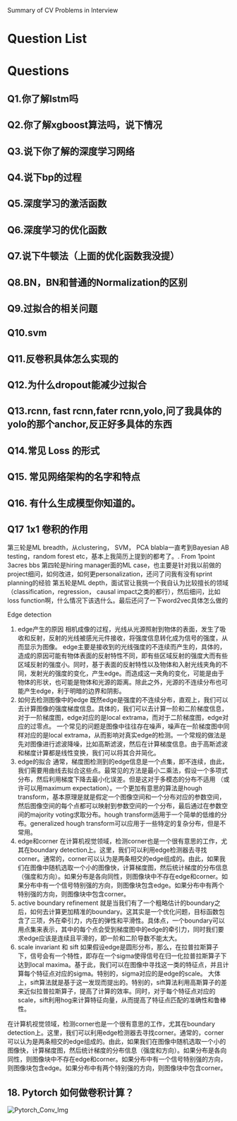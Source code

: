 
Summary of CV Problems in Interview

# Question List

# Questions

## Q1.你了解lstm吗

## Q2.你了解xgboost算法吗，说下情况

## Q3.说下你了解的深度学习网络

## Q4.说下bp的过程

## Q5.深度学习的激活函数

## Q6.深度学习的优化函数

## Q7.说下牛顿法（上面的优化函数我没提）

## Q8.BN，BN和普通的Normalization的区别

## Q9.过拟合的相关问题

## Q10.svm

## Q11.反卷积具体怎么实现的

## Q12.为什么dropout能减少过拟合

## Q13.rcnn, fast rcnn,fater rcnn,yolo,问了我具体的yolo的那个anchor,反正好多具体的东西

## Q14.常见 Loss 的形式

## Q15. 常见网络架构的名字和特点

## Q16. 有什么生成模型你知道的。

## Q17 1x1 卷积的作用

第三轮是ML breadth，从clustering， SVM， PCA blabla一直考到Bayesian AB testing，random forest etc，基本上我简历上提到的都考了。. From 1point 3acres bbs
第四轮是hiring manager面的ML case，也主要是针对我以前做的project细问，如何改进，如何更personalization，还问了问我有没有sprint planning的经验
第五轮是ML depth，面试官让我挑一个我自认为比较擅长的领域（classification，regression， causal impact之类的都行），然后细问，比如loss function啊，什么情况下该选什么。最后还问了一下word2vec具体怎么做的


Edge detection
1. edge产生的原因
相机成像的过程，光线从光源照射到物体的表面，发生了吸收和反射，反射的光线被感光元件接收，将强度信息转化成为信号的强度，从而显示为图像。
edge主要是接收到的光线强度的不连续而产生的，具体的，造成的原因可能有物体表面的反射特性不同，即有些区域反射的强度大而有些区域反射的强度小。同时，基于表面的反射特性以及物体和入射光线夹角的不同，发射光的强度的变化，产生edge。而造成这一夹角的变化，可能是由于物体的形状，也可能是物体和光源的距离。除此之外，光源的不连续分布也可能产生edge，利于明暗的边界和阴影。
2. 如何去检测图像中的edge
既然edge是强度的不连续分布，直观上，我们可以去计算图像的强度梯度信息。具体的，我们可以去计算一阶和二阶梯度信息，对于一阶梯度图，edge对应的是local extrama，而对于二阶梯度图，edge对应的过零点。
一个常见的问题是图像中往往存在噪声，噪声在一阶梯度图中同样对应的是local extrama，从而影响对真实edge的检测。一个常规的做法是先对图像进行滤波降噪，比如高斯滤波，然后在计算梯度信息。由于高斯滤波和梯度计算都是线性变换，我们可以将其合并简化。
3. edge的拟合
通常，梯度图检测到的edge信息是一个点集，即不连续，由此，我们需要用曲线去拟合这些点。最常见的方法是最小二乘法，假设一个多项式分布，然后利用梯度下降去最小化误差。但是这对于多模态的分布不适用 （或许可以用maximum expectation）。一个更加有意思的算法是hough transform，基本原理是就是假定一个图像空间和一个分布对应的参数空间，然后图像空间的每个点都可以映射到参数空间的一个分布，最后通过在参数空间的majority voting求取分布。hough transform适用于一个简单的低维的分布。generalized hough transform可以应用于一些特定的复杂分布，但是不常用。
4. edge和corner
在计算机视觉领域，检测corner也是一个很有意思的工作，尤其在boundary detection上。这里，我们可以利用edge检测器去寻找corner。通常的，corner可以认为是两条相交的edge组成的。由此，如果我们在图像中随机选取一个小的图像快，计算梯度图，然后统计梯度的分布信息（强度和方向）。如果分布是各向同性，则图像块中不存在edge和corner。如果分布中有一个信号特别强的方向，则图像块包含edge。如果分布中有两个特别强的方向，则图像块中包含corner。
5. active boundary refinement
就是当我们有了一个粗略估计的boundary之后，如何去计算更加精准的boundary。这其实是一个优化问题，目标函数包含了三项，外在牵引力，内在的弹性和平滑性。具体点，一个boundary可以用点集来表示，其中的每个点会受到梯度图中的edge的牵引力，同时我们要求edge应该是连续且平滑的，即一阶和二阶导数不能太大。
6. scale invariant 和 sift
如果假设edge是圆形分布，那么，在拉普拉斯算子下，信号会有一个特性，即存在一个sigma使得信号在归一化拉普拉斯算子下达到local maxima。基于此，我们可以在图像中寻找这一类的特征点，并且计算每个特征点对应的sigma。特别的，sigma对应的是edge的scale。
大体上，sift算法就是基于这一发现而提出的。特别的，sift算法利用高斯算子的差来近似拉普拉斯算子，提高了计算的效率。同时，对于每个特征点对应的scale，sift利用hog来计算特征向量，从而提高了特征点匹配的准确性和鲁棒性。

在计算机视觉领域，检测corner也是一个很有意思的工作，尤其在boundary detection上。这里，我们可以利用edge检测器去寻找corner。通常的，corner可以认为是两条相交的edge组成的。由此，如果我们在图像中随机选取一个小的图像快，计算梯度图，然后统计梯度的分布信息（强度和方向）。如果分布是各向同性，则图像块中不存在edge和corner。如果分布中有一个信号特别强的方向，则图像块包含edge。如果分布中有两个特别强的方向，则图像块中包含corner。


## 18. Pytorch 如何做卷积计算？


![Pytorch_Conv_Img](https://github.com/iphyer/MLE_Interview_Preparation/blob/main/Resources/Pics/pytorch_conv.jpeg)

